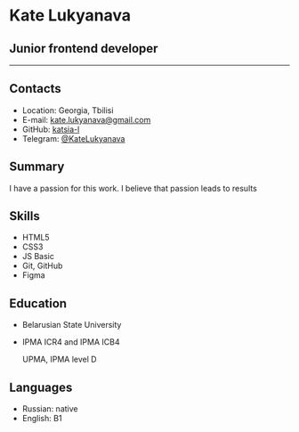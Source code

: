 Kate Lukyanava
==============

Junior frontend developer
-------------------------

* * *

Contacts
--------

*   Location: Georgia, Tbilisi
*   E-mail: [kate.lukyanava@gmail.com](mailto:kate.lukyanava@gmail.com)
*   GitHub: [katsia-l](https://github.com/katsia-l)
*   Telegram: [@KateLukyanava](https://t.me/KateLukyanava)

Summary
-------

I have a passion for this work. I believe that passion leads to results

Skills
------

*   HTML5
*   CSS3
*   JS Basic
*   Git, GitHub
*   Figma

Education
---------

*   Belarusian State University
*   IPMA ICR4 and IPMA ICB4
    
    UPMA, IPMA level D
    

Languages
---------

*   Russian: native
*   English: B1
